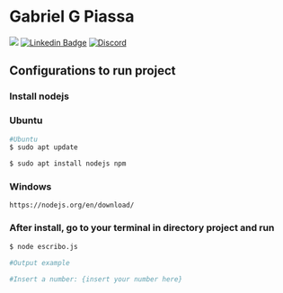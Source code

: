 # Gabriel G Piassa

[![](https://img.shields.io/badge/-@piassa157-%23181717?style=flat-square&logo=github)](https://github.com/piassa157)
[![Linkedin Badge](https://img.shields.io/badge/-gabrielpiassa-blue?style=flat-square&logo=Linkedin&logoColor=white&link=https://www.linkedin.com/in/gabriel-g-piassa/)](https://www.linkedin.com/in/gabriel-g-piassa/)
[![Discord](https://img.shields.io/discord/591914197219016707.svg?label=&logo=discord&logoColor=ffffff&color=7389D8&labelColor=6A7EC2)](https://discord.gg/4NqhuhmQ)

## Configurations to run project

### Install nodejs

### Ubuntu

```bash
#Ubuntu
$ sudo apt update

$ sudo apt install nodejs npm
```

### Windows

```
https://nodejs.org/en/download/
```

### After install, go to your terminal in directory project and run

```bash
$ node escribo.js

#Output example

#Insert a number: {insert your number here}

```
